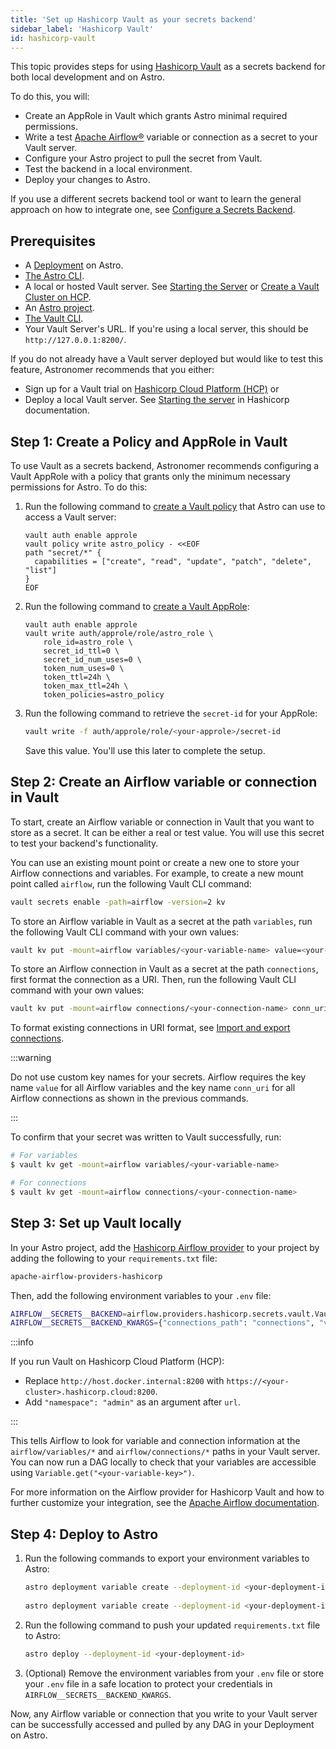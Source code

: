 ```yaml
---
title: 'Set up Hashicorp Vault as your secrets backend'
sidebar_label: 'Hashicorp Vault'
id: hashicorp-vault
---
```


This topic provides steps for using [Hashicorp Vault](https://www.vaultproject.io/) as a secrets backend for both local development and on Astro. 

To do this, you will:
- Create an AppRole in Vault which grants Astro minimal required permissions.
- Write a test [Apache Airflow®](https://airflow.apache.org) variable or connection as a secret to your Vault server.
- Configure your Astro project to pull the secret from Vault.
- Test the backend in a local environment.
- Deploy your changes to Astro.

If you use a different secrets backend tool or want to learn the general approach on how to integrate one, see [Configure a Secrets Backend](secrets-backend.md).

## Prerequisites

- A [Deployment](create-deployment.md) on Astro.
- [The Astro CLI](cli/overview.md).
- A local or hosted Vault server. See [Starting the Server](https://learn.hashicorp.com/tutorials/vault/getting-started-dev-server?in=vault/getting-started) or [Create a Vault Cluster on HCP](https://developer.hashicorp.com/vault/tutorials/cloud/get-started-vault).
- An [Astro project](cli/develop-project.md#create-an-astro-project).
- [The Vault CLI](https://www.vaultproject.io/docs/install).
- Your Vault Server's URL. If you're using a local server, this should be `http://127.0.0.1:8200/`.

If you do not already have a Vault server deployed but would like to test this feature, Astronomer recommends that you either:

- Sign up for a Vault trial on [Hashicorp Cloud Platform (HCP)](https://cloud.hashicorp.com/products/vault) or
- Deploy a local Vault server. See [Starting the server](https://learn.hashicorp.com/tutorials/vault/getting-started-dev-server?in=vault/getting-started) in Hashicorp documentation. 

## Step 1: Create a Policy and AppRole in Vault

To use Vault as a secrets backend, Astronomer recommends configuring a Vault AppRole with a policy that grants only the minimum necessary permissions for Astro. To do this:

1. Run the following command to [create a Vault policy](https://www.vaultproject.io/docs/concepts/policies) that Astro can use to access a Vault server:

    ```hcl
    vault auth enable approle
    vault policy write astro_policy - <<EOF
    path "secret/*" {
      capabilities = ["create", "read", "update", "patch", "delete", "list"]
    }
    EOF
    ```

2. Run the following command to [create a Vault AppRole](https://www.vaultproject.io/docs/auth/approle):

    ```hcl
    vault auth enable approle
    vault write auth/approle/role/astro_role \
        role_id=astro_role \
        secret_id_ttl=0 \
        secret_id_num_uses=0 \
        token_num_uses=0 \
        token_ttl=24h \
        token_max_ttl=24h \
        token_policies=astro_policy
    ```

3. Run the following command to retrieve the `secret-id` for your AppRole:

    ```bash
    vault write -f auth/approle/role/<your-approle>/secret-id
    ```

    Save this value. You'll use this later to complete the setup.
  
## Step 2: Create an Airflow variable or connection in Vault

To start, create an Airflow variable or connection in Vault that you want to store as a secret. It can be either a real or test value. You will use this secret to test your backend's functionality.

You can use an existing mount point or create a new one to store your Airflow connections and variables. For example, to create a new mount point called `airflow`, run the following Vault CLI command:

```bash
vault secrets enable -path=airflow -version=2 kv
```

To store an Airflow variable in Vault as a secret at the path `variables`, run the following Vault CLI command with your own values:

```bash
vault kv put -mount=airflow variables/<your-variable-name> value=<your-value-value>
```

To store an Airflow connection in Vault as a secret at the path `connections`, first format the connection as a URI. Then, run the following Vault CLI command with your own values:

```bash
vault kv put -mount=airflow connections/<your-connection-name> conn_uri=<connection-type>://<connection-login>:<connection-password>@<connection-host>:<connection-port>
```

To format existing connections in URI format, see [Import and export connections](import-export-connections-variables.md#using-the-astro-cli-local-environments-only).

:::warning

Do not use custom key names for your secrets. Airflow requires the key name `value` for all Airflow variables and the key name `conn_uri` for all Airflow connections as shown in the previous commands.

:::

To confirm that your secret was written to Vault successfully, run:

```bash
# For variables
$ vault kv get -mount=airflow variables/<your-variable-name>

# For connections
$ vault kv get -mount=airflow connections/<your-connection-name>
```

## Step 3: Set up Vault locally

In your Astro project, add the [Hashicorp Airflow provider](https://airflow.apache.org/docs/apache-airflow-providers-hashicorp/stable/index.html) to your project by adding the following to your `requirements.txt` file:

```bash
apache-airflow-providers-hashicorp
```

Then, add the following environment variables to your `.env` file:

```bash
AIRFLOW__SECRETS__BACKEND=airflow.providers.hashicorp.secrets.vault.VaultBackend
AIRFLOW__SECRETS__BACKEND_KWARGS={"connections_path": "connections", "variables_path": "variables",  "mount_point": "airflow", "url": "http://host.docker.internal:8200", "auth_type": "approle", "role_id":"astro_role", "secret_id":"<your-approle-secret>"}
```

:::info 

If you run Vault on Hashicorp Cloud Platform (HCP):
 
- Replace `http://host.docker.internal:8200` with `https://<your-cluster>.hashicorp.cloud:8200`.
- Add `"namespace": "admin"` as an argument after `url`.

:::

This tells Airflow to look for variable and connection information at the `airflow/variables/*` and `airflow/connections/*` paths in your Vault server. You can now run a DAG locally to check that your variables are accessible using `Variable.get("<your-variable-key>")`.

For more information on the Airflow provider for Hashicorp Vault and how to further customize your integration, see the [Apache Airflow documentation](https://airflow.apache.org/docs/apache-airflow-providers-hashicorp/stable/_api/airflow/providers/hashicorp/hooks/vault/index.html).

## Step 4: Deploy to Astro  
  
1. Run the following commands to export your environment variables to Astro:   
 
    ```bash
    astro deployment variable create --deployment-id <your-deployment-id> AIRFLOW__SECRETS__BACKEND=airflow.providers.hashicorp.secrets.vault.VaultBackend
  
    astro deployment variable create --deployment-id <your-deployment-id> AIRFLOW__SECRETS__BACKEND_KWARGS='{"connections_path": "connections", "variables_path": "variables", "mount_point": "airflow", "url": "<your-hashicorpvault-url>", "auth_type": "approle", "role_id":"astro_role", "secret_id":"<your-approle-secret>"}' --secret
    ```
  
2. Run the following command to push your updated `requirements.txt` file to Astro:
  
    ```bash
    astro deploy --deployment-id <your-deployment-id> 
    ```

3. (Optional) Remove the environment variables from your `.env` file or store your `.env` file in a safe location to protect your credentials in `AIRFLOW__SECRETS__BACKEND_KWARGS`.
  
Now, any Airflow variable or connection that you write to your Vault server can be successfully accessed and pulled by any DAG in your Deployment on Astro.